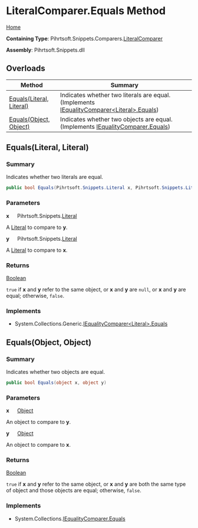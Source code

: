 # LiteralComparer\.Equals Method

[Home](../../../../../README.md)

**Containing Type**: Pihrtsoft\.Snippets\.Comparers\.[LiteralComparer](../README.md)

**Assembly**: Pihrtsoft\.Snippets\.dll

## Overloads

| Method | Summary |
| ------ | ------- |
| [Equals(Literal, Literal)](#Pihrtsoft_Snippets_Comparers_LiteralComparer_Equals_Pihrtsoft_Snippets_Literal_Pihrtsoft_Snippets_Literal_) | Indicates whether two literals are equal\. \(Implements [IEqualityComparer\<Literal>.Equals](https://docs.microsoft.com/en-us/dotnet/api/system.collections.generic.iequalitycomparer-1.equals)\) |
| [Equals(Object, Object)](#Pihrtsoft_Snippets_Comparers_LiteralComparer_Equals_System_Object_System_Object_) | Indicates whether two objects are equal\. \(Implements [IEqualityComparer.Equals](https://docs.microsoft.com/en-us/dotnet/api/system.collections.iequalitycomparer.equals)\) |

## Equals\(Literal, Literal\) <a name="Pihrtsoft_Snippets_Comparers_LiteralComparer_Equals_Pihrtsoft_Snippets_Literal_Pihrtsoft_Snippets_Literal_"></a>

### Summary

Indicates whether two literals are equal\.

```csharp
public bool Equals(Pihrtsoft.Snippets.Literal x, Pihrtsoft.Snippets.Literal y)
```

### Parameters

**x** &emsp; Pihrtsoft\.Snippets\.[Literal](../../../Literal/README.md)

A [Literal](../../../Literal/README.md) to compare to **y**\.

**y** &emsp; Pihrtsoft\.Snippets\.[Literal](../../../Literal/README.md)

A [Literal](../../../Literal/README.md) to compare to **x**\.

### Returns

[Boolean](https://docs.microsoft.com/en-us/dotnet/api/system.boolean)

`true` if **x** and **y** refer to the same object, or **x** and **y** are `null`, or **x** and **y** are equal; otherwise, `false`\.

### Implements

* System\.Collections\.Generic\.[IEqualityComparer\<Literal>.Equals](https://docs.microsoft.com/en-us/dotnet/api/system.collections.generic.iequalitycomparer-1.equals)

## Equals\(Object, Object\) <a name="Pihrtsoft_Snippets_Comparers_LiteralComparer_Equals_System_Object_System_Object_"></a>

### Summary

Indicates whether two objects are equal\.

```csharp
public bool Equals(object x, object y)
```

### Parameters

**x** &emsp; [Object](https://docs.microsoft.com/en-us/dotnet/api/system.object)

An object to compare to **y**\.

**y** &emsp; [Object](https://docs.microsoft.com/en-us/dotnet/api/system.object)

An object to compare to **x**\.

### Returns

[Boolean](https://docs.microsoft.com/en-us/dotnet/api/system.boolean)

`true` if **x** and **y** refer to the same object, or **x** and **y** are both the same type of object and those objects are equal; otherwise, `false`\.

### Implements

* System\.Collections\.[IEqualityComparer.Equals](https://docs.microsoft.com/en-us/dotnet/api/system.collections.iequalitycomparer.equals)
